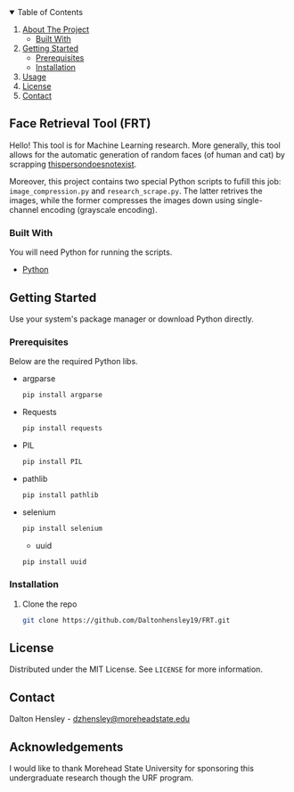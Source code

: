 <!-- TABLE OF CONTENTS -->
<details open="open">
  <summary>Table of Contents</summary>
  <ol>
    <li>
      <a href="#about-the-project">About The Project</a>
      <ul>
        <li><a href="#built-with">Built With</a></li>
      </ul>
    </li>
    <li>
      <a href="#getting-started">Getting Started</a>
      <ul>
        <li><a href="#prerequisites">Prerequisites</a></li>
        <li><a href="#installation">Installation</a></li>
      </ul>
    </li>
    <li><a href="#usage">Usage</a></li>
    <li><a href="#license">License</a></li>
    <li><a href="#contact">Contact</a></li>
  </ol>
</details>



<!-- ABOUT THE PROJECT -->
## Face Retrieval Tool (FRT)

Hello! This tool is for Machine Learning research. More generally, this tool
allows for the automatic generation of random faces (of human and cat) by scrapping [thispersondoesnotexist](https://this-person-does-not-exist.com/en).

Moreover, this project contains two special Python scripts to fufill this job:
`image_compression.py` and `research_scrape.py`. The latter retrives the images,
while the former compresses the images down using single-channel encoding (grayscale encoding).


### Built With

You will need Python for running the scripts.
* [Python](https://www.python.org)



<!-- GETTING STARTED -->
## Getting Started
Use your system's package manager or download Python directly.

### Prerequisites

Below are the required Python libs.
* argparse
  ```sh
  pip install argparse
  ```
* Requests
  ```sh
  pip install requests
  ```
* PIL
  ```sh
  pip install PIL
  ```
* pathlib
  ```sh
  pip install pathlib
  ```
* selenium
  ```sh
  pip install selenium
  ```
  * uuid
  ```sh
  pip install uuid
  ```
### Installation


1. Clone the repo
   ```sh
   git clone https://github.com/Daltonhensley19/FRT.git
   ```

<!-- LICENSE -->
## License

Distributed under the MIT License. See `LICENSE` for more information.



<!-- CONTACT -->
## Contact

Dalton Hensley - dzhensley@moreheadstate.edu




<!-- ACKNOWLEDGEMENTS -->
## Acknowledgements
I would like to thank Morehead State University for sponsoring this undergraduate
research though the URF program. 



